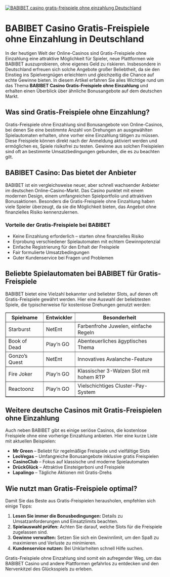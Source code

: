 [![BABIBET casino gratis-freispiele ohne einzahlung Deutschland](https://123-caf.pages.dev/gitsignup.png)](https://vrmoo.ru/Bt82HjjY)

<h1>BABIBET Casino Gratis-Freispiele ohne Einzahlung in Deutschland</h1>  <p>In der heutigen Welt der Online-Casinos sind Gratis-Freispiele ohne Einzahlung eine attraktive Möglichkeit für Spieler, neue Plattformen wie BABIBET auszuprobieren, ohne eigenes Geld zu riskieren. Insbesondere in Deutschland erfreuen sich solche Angebote großer Beliebtheit, da sie den Einstieg ins Spielvergnügen erleichtern und gleichzeitig die Chance auf echte Gewinne bieten. In diesem Artikel erfahren Sie alles Wichtige rund um das Thema <strong>BABIBET Casino Gratis-Freispiele ohne Einzahlung</strong> und erhalten einen Überblick über ähnliche Bonusangebote auf dem deutschen Markt.</p>  <h2>Was sind Gratis-Freispiele ohne Einzahlung?</h2> <p>Gratis-Freispiele ohne Einzahlung sind Bonusangebote von Online-Casinos, bei denen Sie eine bestimmte Anzahl von Drehungen an ausgewählten Spielautomaten erhalten, ohne vorher eine Einzahlung tätigen zu müssen. Diese Freispiele können direkt nach der Anmeldung aktiviert werden und ermöglichen es, Spiele risikofrei zu testen. Gewinne aus solchen Freispielen sind oft an bestimmte Umsatzbedingungen gebunden, die es zu beachten gilt.</p>  <h2>BABIBET Casino: Das bietet der Anbieter</h2> <p>BABIBET ist ein vergleichsweise neuer, aber schnell wachsender Anbieter im deutschen Online-Casino-Markt. Das Casino punktet mit einem modernen Design, einem umfangreichen Spielportfolio und attraktiven Bonusaktionen. Besonders die Gratis-Freispiele ohne Einzahlung haben viele Spieler überzeugt, da sie die Möglichkeit bieten, das Angebot ohne finanzielles Risiko kennenzulernen.</p>  <h3>Vorteile der Gratis-Freispiele bei BABIBET</h3> <ul>   <li>Keine Einzahlung erforderlich – starten ohne finanzielles Risiko</li>   <li>Erprobung verschiedener Spielautomaten mit echtem Gewinnpotenzial</li>   <li>Einfache Registrierung für den Erhalt der Freispiele</li>   <li>Fair formulierte Umsatzbedingungen</li>   <li>Guter Kundenservice bei Fragen und Problemen</li> </ul>  <h2>Beliebte Spielautomaten bei BABIBET für Gratis-Freispiele</h2> <p>BABIBET bietet eine Vielzahl bekannter und beliebter Slots, auf denen oft Gratis-Freispiele gewährt werden. Hier eine Auswahl der beliebtesten Spiele, die typischerweise für kostenlose Drehungen genutzt werden:</p>  <table border="1" cellpadding="8" cellspacing="0">   <thead>     <tr>       <th>Spielname</th>       <th>Entwickler</th>       <th>Besonderheit</th>     </tr>   </thead>   <tbody>     <tr>       <td>Starburst</td>       <td>NetEnt</td>       <td>Farbenfrohe Juwelen, einfache Regeln</td>     </tr>     <tr>       <td>Book of Dead</td>       <td>Play’n GO</td>       <td>Abenteuerliches ägyptisches Thema</td>     </tr>     <tr>       <td>Gonzo’s Quest</td>       <td>NetEnt</td>       <td>Innovatives Avalanche-Feature</td>     </tr>     <tr>       <td>Fire Joker</td>       <td>Play’n GO</td>       <td>Klassischer 3-Walzen Slot mit hohem RTP</td>     </tr>     <tr>       <td>Reactoonz</td>       <td>Play’n GO</td>       <td>Vielschichtiges Cluster-Pay-System</td>     </tr>   </tbody> </table>  <h2>Weitere deutsche Casinos mit Gratis-Freispielen ohne Einzahlung</h2> <p>Auch neben BABIBET gibt es einige seriöse Casinos, die kostenlose Freispiele ohne eine vorherige Einzahlung anbieten. Hier eine kurze Liste mit aktuellen Beispielen:</p>  <ul>   <li><strong>Mr Green</strong> – Beliebt für regelmäßige Freispiele und vielfältige Slots</li>   <li><strong>LeoVegas</strong> – Umfangreiche Bonusangebote inklusive gratis Freispielen</li>   <li><strong>CasinoClub</strong> – Fokus auf klassische und moderne Spielautomaten</li>   <li><strong>DrückGlück</strong> – Attraktive Einsteigerboni und Freispiele</li>   <li><strong>Lapalingo</strong> – Tägliche Aktionen mit Gratis-Drehs</li> </ul>  <h2>Wie nutzt man Gratis-Freispiele optimal?</h2> <p>Damit Sie das Beste aus Gratis-Freispielen herausholen, empfehlen sich einige Tipps:</p> <ol>   <li><strong>Lesen Sie immer die Bonusbedingungen:</strong> Details zu Umsatzanforderungen und Einsatzlimits beachten.</li>   <li><strong>Spielauswahl prüfen:</strong> Achten Sie darauf, welche Slots für die Freispiele zugelassen sind.</li>   <li><strong>Gewinne verwalten:</strong> Setzen Sie sich ein Gewinnlimit, um den Spaß zu maximieren und Verluste zu minimieren.</li>   <li><strong>Kundenservice nutzen:</strong> Bei Unklarheiten schnell Hilfe suchen.</li> </ol>  <p>Gratis-Freispiele ohne Einzahlung sind somit ein aufregender Weg, um das BABIBET Casino und andere Plattformen gefahrlos zu entdecken und den Nervenkitzel des Glücksspiels zu erleben.</p>